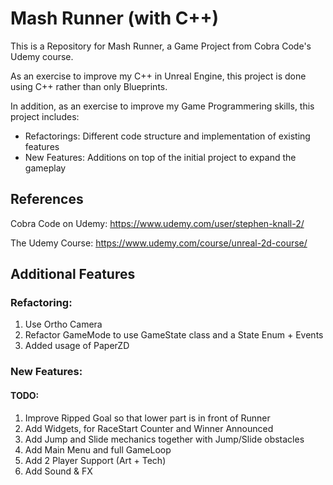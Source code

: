 # Mash Runner (with C++)
This is a Repository for Mash Runner, a Game Project from Cobra Code's Udemy course.

As an exercise to improve my C++ in Unreal Engine, this project is done using C++ rather than only Blueprints.

In addition, as an exercise to improve my Game Programmering skills, this project includes:
* Refactorings: Different code structure and implementation of existing features
* New Features: Additions on top of the initial project to expand the gameplay

## References

Cobra Code on Udemy: https://www.udemy.com/user/stephen-knall-2/

The Udemy Course: https://www.udemy.com/course/unreal-2d-course/

## Additional Features

### Refactoring:

1. Use Ortho Camera
2. Refactor GameMode to use GameState class and a State Enum + Events
3. Added usage of PaperZD

### New Features:

#### TODO:

1. Improve Ripped Goal so that lower part is in front of Runner
2. Add Widgets, for RaceStart Counter and Winner Announced
3. Add Jump and Slide mechanics together with Jump/Slide obstacles
4. Add Main Menu and full GameLoop
5. Add 2 Player Support (Art + Tech)
6. Add Sound & FX

<!--
Done:
-->
